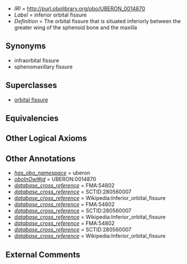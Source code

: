  * *IRI* = http://purl.obolibrary.org/obo/UBERON_0014870
 * *Label* = inferior orbital fissure
 * *Definition* = The orbital fissure that is situated inferiorly between the greater wing of the sphenoid bone and the maxilla

## Synonyms

 * infraorbital fissure
 * sphenomaxillary fissure

## Superclasses

 * [orbital fissure](../../UBERON/71/UBERON_0006271.md)

## Equivalencies


## Other Logical Axioms


## Other Annotations

 * *[has_obo_namespace](../../ce/oboInOwl#hasOBONamespace.md)* = uberon
 * *[oboInOwl#id](../../id/oboInOwl#id.md)* = UBERON:0014870
 * *[database_cross_reference](../../ef/oboInOwl#hasDbXref.md)* = FMA:54802
 * *[database_cross_reference](../../ef/oboInOwl#hasDbXref.md)* = SCTID:280560007
 * *[database_cross_reference](../../ef/oboInOwl#hasDbXref.md)* = Wikipedia:Inferior_orbital_fissure
 * *[database_cross_reference](../../ef/oboInOwl#hasDbXref.md)* = FMA:54802
 * *[database_cross_reference](../../ef/oboInOwl#hasDbXref.md)* = SCTID:280560007
 * *[database_cross_reference](../../ef/oboInOwl#hasDbXref.md)* = Wikipedia:Inferior_orbital_fissure
 * *[database_cross_reference](../../ef/oboInOwl#hasDbXref.md)* = FMA:54802
 * *[database_cross_reference](../../ef/oboInOwl#hasDbXref.md)* = SCTID:280560007
 * *[database_cross_reference](../../ef/oboInOwl#hasDbXref.md)* = Wikipedia:Inferior_orbital_fissure

## External Comments

